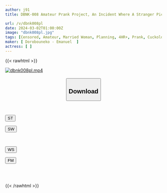 ```yaml
---
author: j91
title: DBNK-008 Amateur Prank Project, An Incident Where A Stranger Picks Up A Man And Seduces Him Right Away! Husband Watches Over The Monitor, Young Wife Cuckolds And Cheats On Sex For 4 Hours

url: /v/dbnk008pl
date: 2024-03-02T01:00:00Z
image: "dbnk008pl.jpg"
tags: [Censored, Amateur, Married Woman, Planning, 4HR+, Prank, Cuckold	]
maker: [ Dorobouneko - Emanuel  ]
actress: [ ]
---
```



{{< rawhtml >}}

<div class="video" data-videoid="QeLebmwBYoC8O9">
    <a href="javascript:;">
        <img src="/v/dbnk008pl/dbnk008pl.jpg" width="WIDTH" height="HEIGHT" alt="dbnk008pl.mp4" loading="lazy">
    </a>
</div>

<script type="text/javascript" src="https://j91.asia/asset/on-demand-st.js"></script>

<br>
  <link rel="stylesheet" href="https://j91.asia/asset/bs5.css">
  
  <center>
  <button class="btn btn-primary" type="button" data-bs-toggle="collapse" data-bs-target=".multi-collapse" aria-expanded="false" aria-controls="multiCollapseExample1 multiCollapseExample2"><h2>Download</h2></button></center>
</p>
<div class="row">
  <div class="col">
    <div class="collapse multi-collapse" id="multiCollapseExample1">
      <div class="card card-body">
	      	      <br>
<div class="buttons">  
<p><a href="https://streamtape.to/v/QeLebmwBYoC8O9" target="_blank"><button class="btn-hover color-3"><i class="fa fa-download"></i> ST</button></a></p>
<p><a href="https://cdnwish.com/jx91gh7dsicc" target="_blank"><button class="btn-hover color-2"><i class="fa fa-download"></i> SW</button></a></p></div>
    </div>
  </div>
</div>
  <div class="col">
    <div class="collapse multi-collapse" id="multiCollapseExample2">
      <div class="card card-body">
	      <br>
<div class="buttons">
<p><a href="https://wolfstream.tv/0ks6lo0n184l"><button class="btn-hover color-9"><i class="fa fa-download"></i> WS</button></a></p>
<p><a href="https://filemoon.sx/d/y9xeiz6uru0o"><button class="btn-hover color-8"><i class="fa fa-download"></i> FM</button></a></p></div>
<br><br>
      </div>
    </div>
  </div>
</div>

{{< /rawhtml >}}